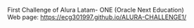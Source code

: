 First Challenge of Alura Latam- ONE (Oracle Next Education)
<br>
Web page: https://ecg301997.github.io/ALURA-CHALLENGE1/
